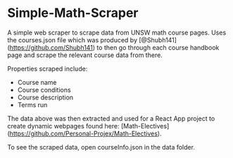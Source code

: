 # Simple-Math-Scraper

A simple web scraper to scrape data from UNSW math course pages. Uses the courses.json file which was produced by  [@Shubh141] (https://github.com/Shubh141) to then go through each course handbook page and scrape the relevant course data from there.

Properties scraped include:
- Course name
- Course conditions
- Course description
- Terms run

The data above was then extracted and used for a React App project to create dynamic webpages found here: [Math-Electives] (https://github.com/Personal-Projex/Math-Electives).

To see the scraped data, open courseInfo.json in the data folder.
